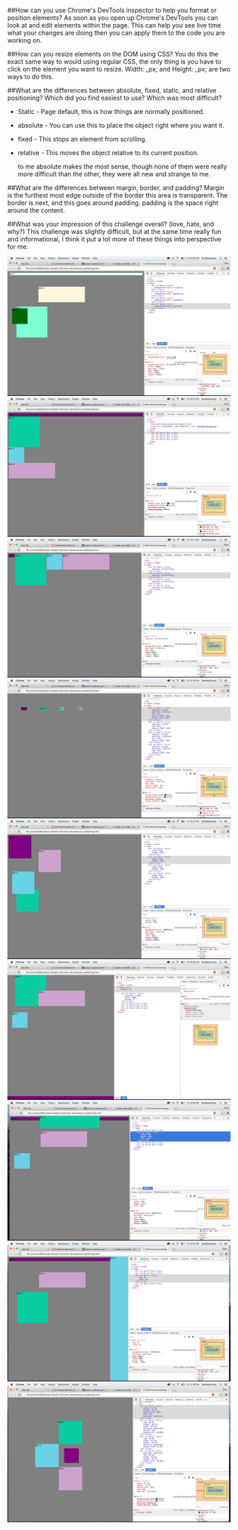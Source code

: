 ##How can you use Chrome's DevTools inspector to help you format or position elements?
As soon as you open up Chrome's DevTools you can look at and edit elements within the page. This can help you see live time what your changes are doing then you can apply them to the code you are working on.

##How can you resize elements on the DOM using CSS?
  You do this the exact same way to would using regular CSS, the only thing is you have to click on the element you want to resize. Width: _px; and Height: _px; are two ways to do this.

##What are the differences between absolute, fixed, static, and relative positioning? Which did you find easiest to use? Which was most difficult?
  * Static - Page default, this is how things are normally positioned.
  * absolute - You can use this to place the object right where you want it.
  * fixed - This stops an element from scrolling.
  * relative - This moves the object relative to its current position.

    to me absolute makes the most sense, though none of them were really more difficult than the other, they were all new and strange to me.

##What are the differences between margin, border, and padding?
  Margin is the furthest most edge outside of the border this area is transparent. The border is next, and this goes around padding. padding is the space right around the content.

##What was your impression of this challenge overall? (love, hate, and why?)
  This challenge was slightly difficult, but at the same time really fun and informational, I think it put a lot more of these things into perspective for me.

![change the colors](imgs/1_change_the_colors.png)
![2 Column](imgs/2_column.png)
![3 Row](imgs/3_row.png)
![4 Make Equidistant](imgs/4_make_equidistant.png)
![5 Squares](imgs/5_squares.png)
![6 Footer](imgs/6_footer.png)
![7 Header](imgs/7_header.png)
![8 Sidebar](imgs/8_sidebar.png)
![9 Have fun](imgs/9.png)